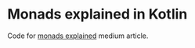 # Monads explained in Kotlin

Code for [monads explained](https://medium.com/@albert.llousas/monads-explained-in-kotlin-4126ac0cb7f2) medium article.
